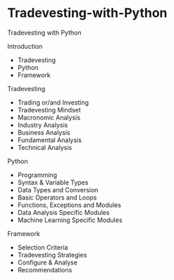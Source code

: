 # Tradevesting-with-Python

Tradevesting with Python

Introduction
- Tradevesting
- Python
- Framework

Tradevesting
- Trading or/and Investing
- Tradevesting Mindset
- Macronomic Analysis
- Industry Analysis
- Business Analysis
- Fundamental Analysis
- Technical Analysis


Python
- Programming
- Syntax & Variable Types
- Data Types and Conversion
- Basic Operators and Loops
- Functions, Exceptions and Modules
- Data Analysis Specific Modules
- Machine Learning Specific Modules


Framework
- Selection Criteria
- Tradevesting Strategies
- Configure & Analyse
- Recommendations
